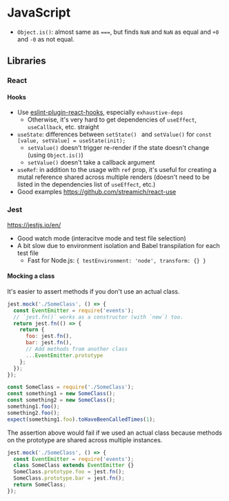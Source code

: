 # JavaScript

- `Object.is()`: almost same as `===`, but finds `NaN` and `NaN` as equal and `+0` and `-0` as not equal.

## Libraries

### React

#### Hooks

- Use [eslint-plugin-react-hooks](https://www.npmjs.com/package/eslint-plugin-react-hooks), especially `exhaustive-deps`
  - Otherwise, it's very hard to get dependencies of `useEffect`, `useCallback`, etc. straight
- `useState`: differences between `setState() ` and `setValue()` for `const [value, setValue] = useState(init);`
  - `setValue()` doesn't trigger re-render if the state doesn't change (using `Object.is()`)
  - `setValue()` doesn't take a callback argument
- `useRef`: in addition to the usage with `ref` prop, it's useful for creating a mutal reference shared across multiple renders (doesn't need to be listed in the dependencies list of `useEffect`, etc.)
- Good examples https://github.com/streamich/react-use

### Jest

https://jestjs.io/en/

- Good watch mode (interacitve mode and test file selection)
- A bit slow due to environment isolation and Babel transpilation for each test file
  - Fast for Node.js: `{ testEnvironment: 'node', transform: {} }`

#### Mocking a class

It's easier to assert methods if you don't use an actual class.

```js
jest.mock('./SomeClass', () => {
  const EventEmitter = require('events');
  // `jest.fn()` works as a constructor (with `new`) too.
  return jest.fn(() => {    
    return {
      foo: jest.fn(),
      bar: jest.fn(),
      // Add methods from another class
      ...EventEmitter.prototype
    };
  });
});

const SomeClass = require('./SomeClass');
const something1 = new SomeClass();
const something2 = new SomeClass();
something1.foo();
something2.foo();
expect(something1.foo).toHaveBeenCalledTimes(1);
```

The assertion above would fail if we used an actual class because methods on the prototype are shared across multiple instances.

```js
jest.mock('./SomeClass', () => {
  const EventEmitter = require('events');
  class SomeClass extends EventEmitter {}
  SomeClass.prototype.foo = jest.fn();
  SomeClass.prototype.bar = jest.fn();
  return SomeClass;
});
```
